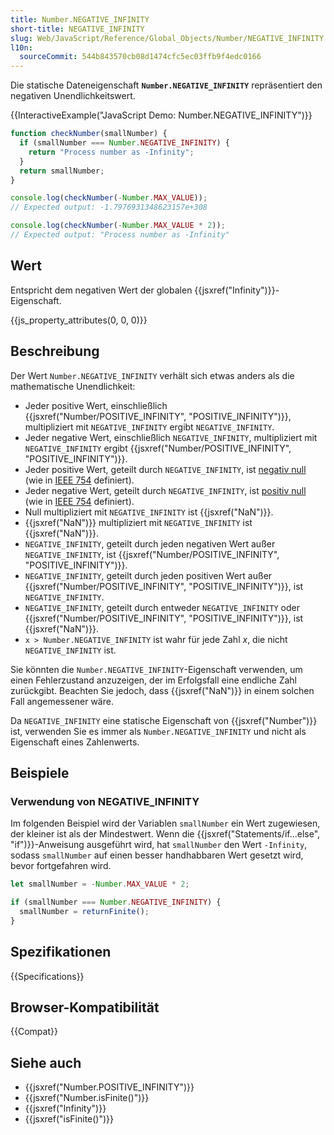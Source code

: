 ```yaml
---
title: Number.NEGATIVE_INFINITY
short-title: NEGATIVE_INFINITY
slug: Web/JavaScript/Reference/Global_Objects/Number/NEGATIVE_INFINITY
l10n:
  sourceCommit: 544b843570cb08d1474cfc5ec03ffb9f4edc0166
---
```


Die statische Dateneigenschaft **`Number.NEGATIVE_INFINITY`** repräsentiert den negativen Unendlichkeitswert.

{{InteractiveExample("JavaScript Demo: Number.NEGATIVE_INFINITY")}}

```js interactive-example
function checkNumber(smallNumber) {
  if (smallNumber === Number.NEGATIVE_INFINITY) {
    return "Process number as -Infinity";
  }
  return smallNumber;
}

console.log(checkNumber(-Number.MAX_VALUE));
// Expected output: -1.7976931348623157e+308

console.log(checkNumber(-Number.MAX_VALUE * 2));
// Expected output: "Process number as -Infinity"
```

## Wert

Entspricht dem negativen Wert der globalen {{jsxref("Infinity")}}-Eigenschaft.

{{js_property_attributes(0, 0, 0)}}

## Beschreibung

Der Wert `Number.NEGATIVE_INFINITY` verhält sich etwas anders als die mathematische Unendlichkeit:

- Jeder positive Wert, einschließlich {{jsxref("Number/POSITIVE_INFINITY", "POSITIVE_INFINITY")}}, multipliziert mit `NEGATIVE_INFINITY` ergibt `NEGATIVE_INFINITY`.
- Jeder negative Wert, einschließlich `NEGATIVE_INFINITY`, multipliziert mit `NEGATIVE_INFINITY` ergibt {{jsxref("Number/POSITIVE_INFINITY", "POSITIVE_INFINITY")}}.
- Jeder positive Wert, geteilt durch `NEGATIVE_INFINITY`, ist [negativ null](https://en.wikipedia.org/wiki/Signed_zero) (wie in [IEEE 754](https://en.wikipedia.org/wiki/IEEE_754) definiert).
- Jeder negative Wert, geteilt durch `NEGATIVE_INFINITY`, ist [positiv null](https://en.wikipedia.org/wiki/Signed_zero) (wie in [IEEE 754](https://en.wikipedia.org/wiki/IEEE_754) definiert).
- Null multipliziert mit `NEGATIVE_INFINITY` ist {{jsxref("NaN")}}.
- {{jsxref("NaN")}} multipliziert mit `NEGATIVE_INFINITY` ist {{jsxref("NaN")}}.
- `NEGATIVE_INFINITY`, geteilt durch jeden negativen Wert außer `NEGATIVE_INFINITY`, ist {{jsxref("Number/POSITIVE_INFINITY", "POSITIVE_INFINITY")}}.
- `NEGATIVE_INFINITY`, geteilt durch jeden positiven Wert außer {{jsxref("Number/POSITIVE_INFINITY", "POSITIVE_INFINITY")}}, ist `NEGATIVE_INFINITY`.
- `NEGATIVE_INFINITY`, geteilt durch entweder `NEGATIVE_INFINITY` oder {{jsxref("Number/POSITIVE_INFINITY", "POSITIVE_INFINITY")}}, ist {{jsxref("NaN")}}.
- `x > Number.NEGATIVE_INFINITY` ist wahr für jede Zahl _x_, die nicht `NEGATIVE_INFINITY` ist.

Sie könnten die `Number.NEGATIVE_INFINITY`-Eigenschaft verwenden, um einen Fehlerzustand anzuzeigen, der im Erfolgsfall eine endliche Zahl zurückgibt. Beachten Sie jedoch, dass {{jsxref("NaN")}} in einem solchen Fall angemessener wäre.

Da `NEGATIVE_INFINITY` eine statische Eigenschaft von {{jsxref("Number")}} ist, verwenden Sie es immer als `Number.NEGATIVE_INFINITY` und nicht als Eigenschaft eines Zahlenwerts.

## Beispiele

### Verwendung von NEGATIVE_INFINITY

Im folgenden Beispiel wird der Variablen `smallNumber` ein Wert zugewiesen, der kleiner ist als der Mindestwert. Wenn die {{jsxref("Statements/if...else", "if")}}-Anweisung ausgeführt wird, hat `smallNumber` den Wert `-Infinity`, sodass `smallNumber` auf einen besser handhabbaren Wert gesetzt wird, bevor fortgefahren wird.

```js
let smallNumber = -Number.MAX_VALUE * 2;

if (smallNumber === Number.NEGATIVE_INFINITY) {
  smallNumber = returnFinite();
}
```

## Spezifikationen

{{Specifications}}

## Browser-Kompatibilität

{{Compat}}

## Siehe auch

- {{jsxref("Number.POSITIVE_INFINITY")}}
- {{jsxref("Number.isFinite()")}}
- {{jsxref("Infinity")}}
- {{jsxref("isFinite()")}}
